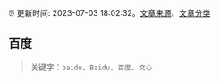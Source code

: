 :alarm_clock: 更新时间: 2023-07-03 18:02:32。[文章来源](/README.md)、[文章分类](/TAGS.md)

## 百度


> 关键字：`baidu`、`Baidu`、`百度`、`文心`



